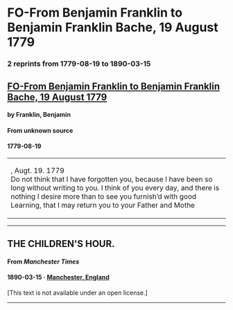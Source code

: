 
# FO-From Benjamin Franklin to Benjamin Franklin Bache, 19 August 1779

### 2 reprints from 1779-08-19 to 1890-03-15

## [FO-From Benjamin Franklin to Benjamin Franklin Bache, 19 August 1779](https://founders.archives.gov/documents/Franklin/01-30-02-0184)

#### by Franklin, Benjamin

#### From unknown source

#### 1779-08-19

<table style="width: 100%;"><tr><td style="width: 50%">

, Augt. 19. 1779  
Do not think that I have forgotten you, because I have been so long without writing to you. I think of you every day, and there is nothing I desire more than to see you furnish’d with good Learning, that I may return you to your Father and Mothe
</td></tr></table>

---

## THE CHILDREN'S HOUR.

#### From _Manchester Times_

#### 1890-03-15 &middot; [Manchester, England](http://dbpedia.org/resource/Manchester)

[This text is not available under an open license.]

---


